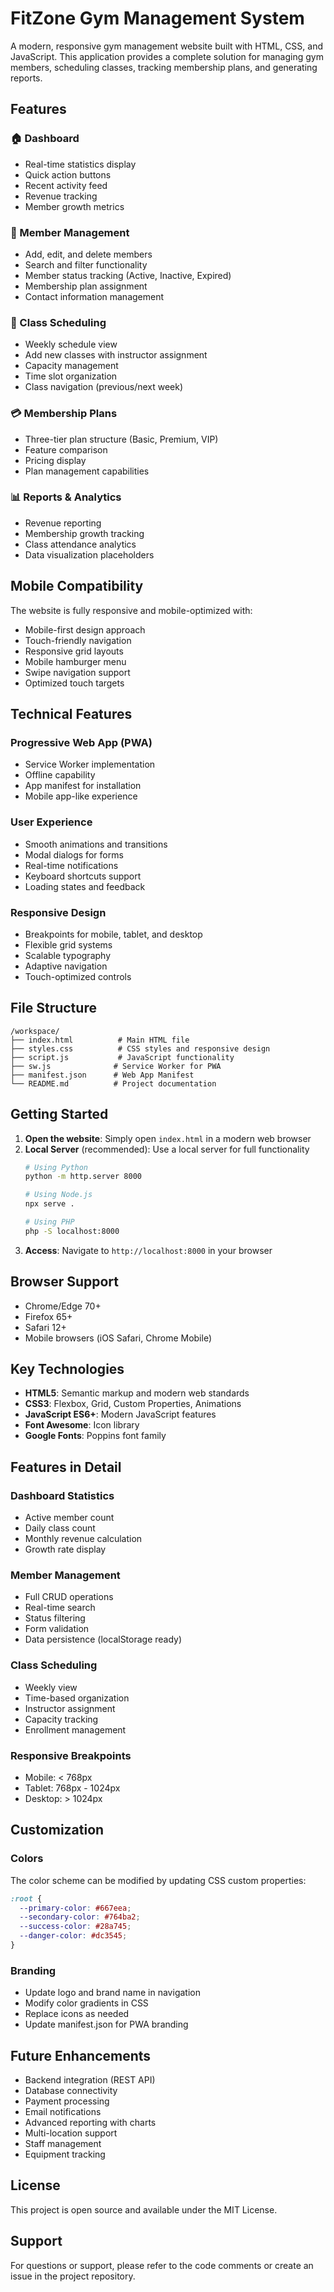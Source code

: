 # FitZone Gym Management System

A modern, responsive gym management website built with HTML, CSS, and JavaScript. This application provides a complete solution for managing gym members, scheduling classes, tracking membership plans, and generating reports.

## Features

### 🏠 Dashboard
- Real-time statistics display
- Quick action buttons
- Recent activity feed
- Revenue tracking
- Member growth metrics

### 👥 Member Management
- Add, edit, and delete members
- Search and filter functionality
- Member status tracking (Active, Inactive, Expired)
- Membership plan assignment
- Contact information management

### 📅 Class Scheduling
- Weekly schedule view
- Add new classes with instructor assignment
- Capacity management
- Time slot organization
- Class navigation (previous/next week)

### 💳 Membership Plans
- Three-tier plan structure (Basic, Premium, VIP)
- Feature comparison
- Pricing display
- Plan management capabilities

### 📊 Reports & Analytics
- Revenue reporting
- Membership growth tracking
- Class attendance analytics
- Data visualization placeholders

## Mobile Compatibility

The website is fully responsive and mobile-optimized with:
- Mobile-first design approach
- Touch-friendly navigation
- Responsive grid layouts
- Mobile hamburger menu
- Swipe navigation support
- Optimized touch targets

## Technical Features

### Progressive Web App (PWA)
- Service Worker implementation
- Offline capability
- App manifest for installation
- Mobile app-like experience

### User Experience
- Smooth animations and transitions
- Modal dialogs for forms
- Real-time notifications
- Keyboard shortcuts support
- Loading states and feedback

### Responsive Design
- Breakpoints for mobile, tablet, and desktop
- Flexible grid systems
- Scalable typography
- Adaptive navigation
- Touch-optimized controls

## File Structure

```
/workspace/
├── index.html          # Main HTML file
├── styles.css          # CSS styles and responsive design
├── script.js           # JavaScript functionality
├── sw.js              # Service Worker for PWA
├── manifest.json      # Web App Manifest
└── README.md          # Project documentation
```

## Getting Started

1. **Open the website**: Simply open `index.html` in a modern web browser
2. **Local Server** (recommended): Use a local server for full functionality
   ```bash
   # Using Python
   python -m http.server 8000
   
   # Using Node.js
   npx serve .
   
   # Using PHP
   php -S localhost:8000
   ```
3. **Access**: Navigate to `http://localhost:8000` in your browser

## Browser Support

- Chrome/Edge 70+
- Firefox 65+
- Safari 12+
- Mobile browsers (iOS Safari, Chrome Mobile)

## Key Technologies

- **HTML5**: Semantic markup and modern web standards
- **CSS3**: Flexbox, Grid, Custom Properties, Animations
- **JavaScript ES6+**: Modern JavaScript features
- **Font Awesome**: Icon library
- **Google Fonts**: Poppins font family

## Features in Detail

### Dashboard Statistics
- Active member count
- Daily class count  
- Monthly revenue calculation
- Growth rate display

### Member Management
- Full CRUD operations
- Real-time search
- Status filtering
- Form validation
- Data persistence (localStorage ready)

### Class Scheduling
- Weekly view
- Time-based organization
- Instructor assignment
- Capacity tracking
- Enrollment management

### Responsive Breakpoints
- Mobile: < 768px
- Tablet: 768px - 1024px
- Desktop: > 1024px

## Customization

### Colors
The color scheme can be modified by updating CSS custom properties:
```css
:root {
  --primary-color: #667eea;
  --secondary-color: #764ba2;
  --success-color: #28a745;
  --danger-color: #dc3545;
}
```

### Branding
- Update logo and brand name in navigation
- Modify color gradients in CSS
- Replace icons as needed
- Update manifest.json for PWA branding

## Future Enhancements

- Backend integration (REST API)
- Database connectivity
- Payment processing
- Email notifications
- Advanced reporting with charts
- Multi-location support
- Staff management
- Equipment tracking

## License

This project is open source and available under the MIT License.

## Support

For questions or support, please refer to the code comments or create an issue in the project repository.